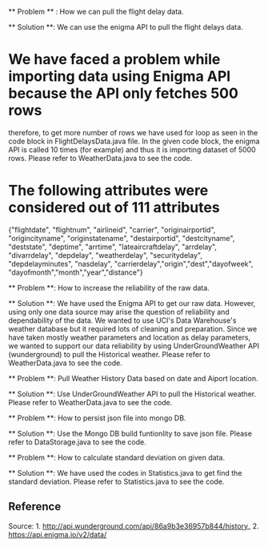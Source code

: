 
** Problem ** : How we can pull the flight delay data.

** Solution **: We can use the enigma API to pull the flight delays data.



#  We have faced a problem while importing data using Enigma API because the API only fetches 500 rows
therefore, to get more number of rows we have used for loop as seen in the code block in 
FlightDelaysData.java file.
In the given code block, the enigma API is called 10 times (for example) and thus it is importing
dataset of 5000 rows.
Please refer to WeatherData.java to see the code. 


# The following attributes were considered out of 111 attributes
{"flightdate", "flightnum",
"airlineid", "carrier", "originairportid", "origincityname",
"originstatename", "destairportid", "destcityname", "deststate",
"deptime", "arrtime", "lateaircraftdelay", "arrdelay",
"divarrdelay", "depdelay", "weatherdelay", "securitydelay",
"depdelayminutes", "nasdelay", "carrierdelay","origin","dest","dayofweek",
"dayofmonth","month","year","distance"} 


** Problem **: How to increase the reliability of the raw data.

** Solution **: We have used the Enigma API to get our raw data. However, using only
one data source may arise the question of reliability and dependability 
of the data. We wanted to use UCI's Data Warehouse's weather database but
it required lots of cleaning and preparation.
Since we have taken mostly weather parameters and location as delay parameters,
we wanted to support our data reliability by using UnderGroundWeather API 
(wunderground) to pull the Historical weather. 
Please refer to WeatherData.java to see the code. 


** Problem **: Pull Weather History Data based on date and Aiport location.

** Solution **: Use UnderGroundWeather API to pull the Historical weather. 
Please refer to WeatherData.java to see the code. 




** Problem **: How to persist json file into mongo DB.

** Solution **: Use the Mongo DB build funtionlity to save json file.
Please refer to DataStorage.java to see the code. 




** Problem **: How to calculate standard deviation on given data.

** Solution **: We have used the codes in Statistics.java to get find the standard deviation.
Please refer to Statistics.java to see the code. 



## Reference
Source: 1. http://api.wunderground.com/api/86a9b3e36957b844/history_
2. https://api.enigma.io/v2/data/



